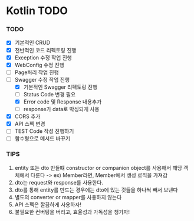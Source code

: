 # Kotlin TODO

### TODO

- [x] 기본적인 CRUD
- [x] 전반적인 코드 리펙토링 진행
- [x] Exception 수정 작업 진행
- [x] WebConfig 수정 진행
- [ ] Page처리 작업 진행
- [ ] Swagger 수정 작업 진행
    - [x] 기본적인 Swagger 리펙토링 진행
    - [ ] Status Code 변경 필요
    - [x] Error code 및 Response 내용추가
    - [ ] response가 data로 박싱되게 사용
- [x] CORS 추가
- [x] API 스펙 변경
- [ ] TEST Code 작성 진행하기
- [ ] 함수형으로 메서드 바꾸기

### TIPS

1. entity 또는 dto 만들떄 constructor or companion object를 사용해서 해당 객체에서 다룬다 -> ex) Member라면, Member에서 생성 로직을 가져감
2. dto는 request와 response를 사용한다.
3. dto를 통해 entity를 만드는 경우에는 dto에 있는 것들을 하나씩 빼서 보낸다
4. 별도의 converter or mapper를 사용하지 않는다
5. API 스펙은 깔끔하게 사용하자!
6. 불필요한 컨버팅을 버리고, 효율성과 가독성을 챙기자!